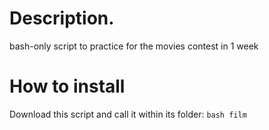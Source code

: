 # Description.
bash-only script to practice for the movies contest in 1 week

# How to install
Download this script and call it within its folder:
``bash film``
